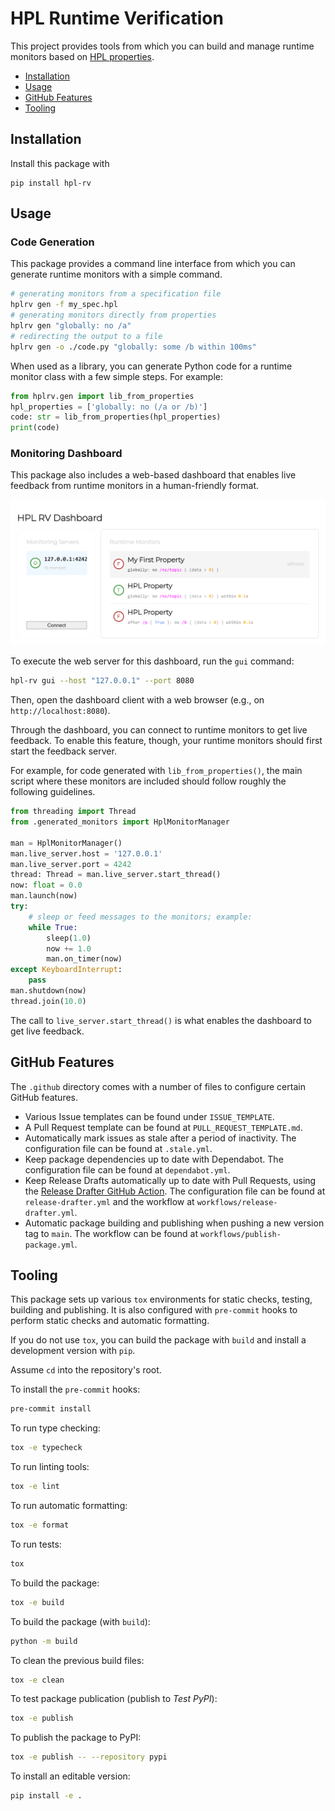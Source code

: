 # HPL Runtime Verification

This project provides tools from which you can build and manage runtime monitors based on [HPL properties](https://github.com/git-afsantos/hpl-specs/).

- [Installation](#installation)
- [Usage](#usage)
- [GitHub Features](#github-features)
- [Tooling](#tooling)

## Installation

Install this package with

```
pip install hpl-rv
```

## Usage

### Code Generation

This package provides a command line interface from which you can generate runtime monitors with a simple command.

```bash
# generating monitors from a specification file
hplrv gen -f my_spec.hpl
# generating monitors directly from properties
hplrv gen "globally: no /a"
# redirecting the output to a file
hplrv gen -o ./code.py "globally: some /b within 100ms"
```

When used as a library, you can generate Python code for a runtime monitor class with a few simple steps.
For example:

```python
from hplrv.gen import lib_from_properties
hpl_properties = ['globally: no (/a or /b)']
code: str = lib_from_properties(hpl_properties)
print(code)
```

### Monitoring Dashboard

This package also includes a web-based dashboard that enables live feedback from runtime monitors in a human-friendly format.

![Monitoring Dashboard](./docs/screenshot.png)

To execute the web server for this dashboard, run the `gui` command:

```bash
hpl-rv gui --host "127.0.0.1" --port 8080
```

Then, open the dashboard client with a web browser (e.g., on `http://localhost:8080`).

Through the dashboard, you can connect to runtime monitors to get live feedback.
To enable this feature, though, your runtime monitors should first start the feedback server.

For example, for code generated with `lib_from_properties()`, the main script where these monitors are included should follow roughly the following guidelines.

```py
from threading import Thread
from .generated_monitors import HplMonitorManager

man = HplMonitorManager()
man.live_server.host = '127.0.0.1'
man.live_server.port = 4242
thread: Thread = man.live_server.start_thread()
now: float = 0.0
man.launch(now)
try:
    # sleep or feed messages to the monitors; example:
    while True:
        sleep(1.0)
        now += 1.0
        man.on_timer(now)
except KeyboardInterrupt:
    pass
man.shutdown(now)
thread.join(10.0)
```

The call to `live_server.start_thread()` is what enables the dashboard to get live feedback.

## GitHub Features

The `.github` directory comes with a number of files to configure certain GitHub features.

- Various Issue templates can be found under `ISSUE_TEMPLATE`.
- A Pull Request template can be found at `PULL_REQUEST_TEMPLATE.md`.
- Automatically mark issues as stale after a period of inactivity. The configuration file can be found at `.stale.yml`.
- Keep package dependencies up to date with Dependabot. The configuration file can be found at `dependabot.yml`.
- Keep Release Drafts automatically up to date with Pull Requests, using the [Release Drafter GitHub Action](https://github.com/marketplace/actions/release-drafter). The configuration file can be found at `release-drafter.yml` and the workflow at `workflows/release-drafter.yml`.
- Automatic package building and publishing when pushing a new version tag to `main`. The workflow can be found at `workflows/publish-package.yml`.

## Tooling

This package sets up various `tox` environments for static checks, testing, building and publishing.
It is also configured with `pre-commit` hooks to perform static checks and automatic formatting.

If you do not use `tox`, you can build the package with `build` and install a development version with `pip`.

Assume `cd` into the repository's root.

To install the `pre-commit` hooks:

```bash
pre-commit install
```

To run type checking:

```bash
tox -e typecheck
```

To run linting tools:

```bash
tox -e lint
```

To run automatic formatting:

```bash
tox -e format
```

To run tests:

```bash
tox
```

To build the package:

```bash
tox -e build
```

To build the package (with `build`):

```bash
python -m build
```

To clean the previous build files:

```bash
tox -e clean
```

To test package publication (publish to *Test PyPI*):

```bash
tox -e publish
```

To publish the package to PyPI:

```bash
tox -e publish -- --repository pypi
```

To install an editable version:

```bash
pip install -e .
```
